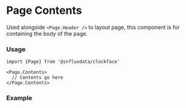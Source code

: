 # Page Contents

Used alongside `<Page.Header />` to layout  page, this component is for containing the body of the page.

### Usage
```tsx
import {Page} from '@influxdata/clockface'
```
```tsx
<Page.Contents>
  // Contents go here
</Page.Contents>
```

### Example
<!-- STORY -->


<!-- STORY HIDE START -->

<!-- STORY HIDE END -->

<!-- PROPS -->
